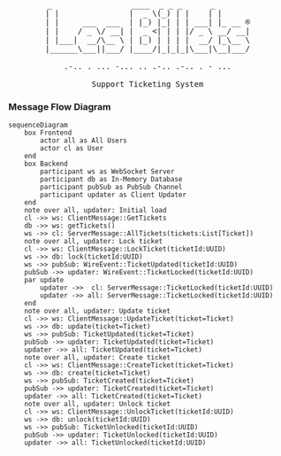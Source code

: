 <pre style="text-align: center">
_                 ____  _ _ _      _       
| |               |  _ \(_) | |    | |      
| |     ___  ___  | |_) |_| | | ___| |_ __ ®
| |    / _ \/ __| |  _ <| | | |/ _ \ __/ __|
| |___|  __/\__ \ | |_) | | | |  __/ |_\__ \
|______\___||___/ |____/|_|_|_|\___|\__|___/

.-.. . ... -... .. .-.. .-.. . - ...

Support Ticketing System
</pre>

### Message Flow Diagram

```mermaid
sequenceDiagram
    box Frontend
        actor all as All Users
        actor cl as User
    end
    box Backend
        participant ws as WebSocket Server
        participant db as In-Memory Database
        participant pubSub as PubSub Channel
        participant updater as Client Updater
    end
    note over all, updater: Initial load
    cl ->> ws: ClientMessage::GetTickets
    db ->> ws: getTickets()
    ws ->> cl: ServerMessage::AllTickets(tickets:List[Ticket])
    note over all, updater: Lock ticket
    cl ->> ws: ClientMessage::LockTicket(ticketId:UUID)
    ws ->> db: lock(ticketId:UUID)
    ws ->> pubSub: WireEvent::TicketUpdated(ticketId:UUID)
    pubSub ->> updater: WireEvent::TicketLocked(ticketId:UUID)
    par update
        updater ->>  cl: ServerMessage::TicketLocked(ticketId:UUID)
        updater ->> all: ServerMessage::TicketLocked(ticketId:UUID)
    end
    note over all, updater: Update ticket
    cl ->> ws: ClientMessage::UpdateTicket(ticket=Ticket)
    ws ->> db: update(ticket=Ticket)
    ws ->> pubSub: TicketUpdated(ticket=Ticket)
    pubSub ->> updater: TicketUpdated(ticket=Ticket)
    updater ->> all: TicketUpdated(ticket=Ticket)
    note over all, updater: Create ticket
    cl ->> ws: ClientMessage::CreateTicket(ticket=Ticket)
    ws ->> db: create(ticket=Ticket)
    ws ->> pubSub: TicketCreated(ticket=Ticket)
    pubSub ->> updater: TicketCreated(ticket=Ticket)
    updater ->> all: TicketCreated(ticket=Ticket)
    note over all, updater: Unlock ticket
    cl ->> ws: ClientMessage::UnlockTicket(ticketId:UUID)
    ws ->> db: unlock(ticketId:UUID)
    ws ->> pubSub: TicketUnlocked(ticketId:UUID)
    pubSub ->> updater: TicketUnlocked(ticketId:UUID)
    updater ->> all: TicketUnlocked(ticketId:UUID)
```
